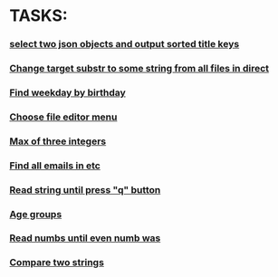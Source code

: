 # TASKS:
### [select two json objects and output sorted title keys](script.sh)

### [Change target substr to some string from all files in direct ](change_str.sh)

### [Find weekday by birthday](weekday_by_birthday.sh)

### [Choose file editor menu](choose_file_editor.sh)

### [Max of three integers](max_of_three_int.sh)

### [Find all emails in etc](find_all_emails_in_etc.sh)

### [Read string until press "q" button](read_str_until_press_q.sh)

### [Age groups](age_group.sh)

### [Read numbs until even numb was](read_until_even_numb.sh)

### [Compare two strings](two_string_compare.sh)
